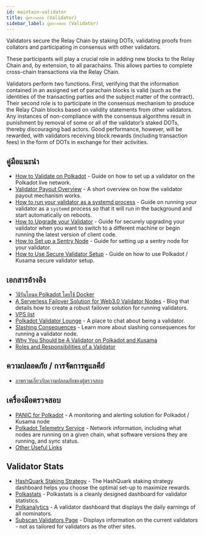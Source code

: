 ```yaml
---
id: maintain-validator
title: ผู้ตรวจสอบ (Validator)
sidebar_label: ผู้ตรวจสอบ (Validator)
---
```


Validators secure the Relay Chain by staking DOTs, validating proofs from collators and participating in consensus with other validators.

These participants will play a crucial role in adding new blocks to the Relay Chain and, by extension, to all parachains. This allows parties to complete cross-chain transactions via the Relay Chain.

Validators perform two functions. First, verifying that the information contained in an assigned set of parachain blocks is valid (such as the identities of the transacting parties and the subject matter of the contract). Their second role is to participate in the consensus mechanism to produce the Relay Chain blocks based on validity statements from other validators. Any instances of non-compliance with the consensus algorithms result in punishment by removal of some or all of the validator’s staked DOTs, thereby discouraging bad actors. Good performance, however, will be rewarded, with validators receiving block rewards (including transaction fees) in the form of DOTs in exchange for their activities.

## คู่มือแนะนำ

- [How to Validate on Polkadot](maintain-guides-how-to-validate-polkadot) - Guide on how to set up a validator on the Polkadot live network.
- [Validator Payout Overview](maintain-guides-validator-payout) - A short overview on how the validator payout mechanism works.
- [How to run your validator as a systemd process](maintain-guides-how-to-systemd) - Guide on running your validator as a `systemd` process so that it will run in the background and start automatically on reboots.
- [How to Upgrade your Validator](maintain-guides-how-to-upgrade) - Guide for securely upgrading your validator when you want to switch to a different machine or begin running the latest version of client code.
- [How to Set up a Sentry Node](maintain-guides-how-to-setup-sentry-node) - Guide for setting up a sentry node for your validator.
- [How to Use Secure Validator Setup](maintain-guides-how-to-use-polkadot-secure-validator) - Guide on how to use Polkadot / Kusama secure validator setup.

## เอกสารอ้างอิง

- [วิธีรันโหนด Polkadot โดยใช้ Docker](https://medium.com/@acvlls/setting-up-a-maintain-the-easy-way-3a885283091f)
- [A Serverless Failover Solution for Web3.0 Validator Nodes](https://medium.com/hackernoon/a-serverless-failover-solution-for-web-3-0-validator-nodes-e26b9d24c71d) - Blog that details how to create a robust failover solution for running validators.
- [VPS list](maintain-guides-how-to-validate-kusama#vps-list)
- [Polkadot Validator Lounge](https://matrix.to/#/!NZrbtteFeqYKCUGQtr:matrix.parity.io?via=matrix.parity.io&via=matrix.org&via=web3.foundation) - A place to chat about being a validator.
- [Slashing Consequences](https://wiki.polkadot.network/docs/en/learn-staking#slashing) - Learn more about slashing consequences for running a validator node.
- [Why You Should be A Validator on Polkadot and Kusama](https://www.youtube.com/watch?v=0EmP0s6JOW4&list=PLOyWqupZ-WGuAuS00rK-pebTMAOxW41W8&index=2)
- [Roles and Responsibilities of a Validator](https://www.youtube.com/watch?v=riVg_Up_fCg&list=PLOyWqupZ-WGuAuS00rK-pebTMAOxW41W8&index=15)

## ความปลอดภัย / การจัดการดูแลคีย์

- [ภาพรวมเกี่ยวกับความปลอดภัยของผู้ตรวจสอบ](https://github.com/w3f/validator-security)

## เครื่องมือตรวจสอบ

- [PANIC for Polkadot](https://github.com/SimplyVC/panic_polkadot) - A monitoring and alerting solution for Polkadot / Kusama node
- [Polkadot Telemetry Service](https://telemetry.polkadot.io/#list/Kusama%20CC3) - Network information, including what nodes are running on a given chain, what software versions they are running, and sync status.
- [Other Useful Links](https://forum.web3.foundation/t/useful-links-for-validators/20)

## Validator Stats

- [HashQuark Staking Strategy](https://labs.hashquark.io/#/polka/strategy) - The HashQuark staking strategy dashboard helps you choose the optimal set-up to maximize rewards.
- [Polkastats](https://polkastats.io/) - Polkastats is a cleanly designed dashboard for validator statistics.
- [Polkanalytics](https://polkanalytics.com/#/dashboard) - A validator dashboard that displays the daily earnings of all nominators.
- [Subscan Validators Page](https://kusama.subscan.io/validator) - Displays information on the current validators - not as tailored for validators as the other sites.
